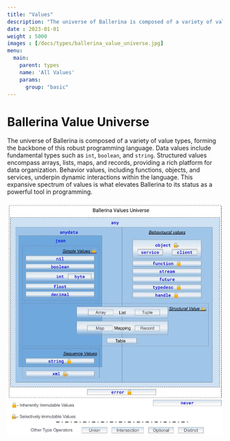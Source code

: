 ```yaml
---
title: "Values"
description: "The universe of Ballerina is composed of a variety of value types, forming the backbone of this robust programming language."
date : 2023-01-01
weight : 5000
images : [/docs/types/ballerina_value_universe.jpg]
menu: 
  main:
    parent: types
    name: 'All Values'
    params:
      group: "basic"
---
```


# Ballerina Value Universe

The universe of Ballerina is composed of a variety of value types, forming the backbone of this robust programming language. Data values include fundamental types such as `int`, `boolean`, and `string`. Structured values encompass arrays, lists, maps, and records, providing a rich platform for data organization. Behavior values, including functions, objects, and services, underpin dynamic interactions within the language. This expansive spectrum of values is what elevates Ballerina to its status as a powerful tool in programming.

![Ballerina Value Universe](/docs/types/ballerina_value_universe.jpg "Ballerina Value Universe")